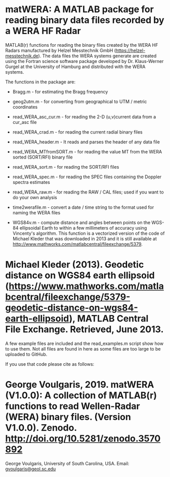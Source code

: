 # matWERA: A MATLAB package for reading binary data files recorded by a WERA HF Radar

MATLAB(r) functions for reading the binary files created by the WERA HF Radars manufactured by Helzel Messtechnik GmbH (https://helzel-messtechnik.de). The data files the WERA systems generate are created using the Fortran science software package developed by Dr. Klaus-Werner Gurgel at the University of Hamburg and distributed with the WERA systems.

The functions in the package are:

  - Bragg.m                  - for estimating the Bragg frequency

  - geog2utm.m               - for converting from geographical to UTM / metric coordinates

  - read_WERA_asc_cur.m      - for reading the 2-D (u,v)current data from a cur_asc file

  - read_WERA_crad.m         - for reading the current radial binary files

  - read_WERA_header.m       - It reads and parses the header of any data file

  - read_WERA_MTfromSORT.m   - for reading the value MT from the WERA sorted (SORT/RFI) binary file

  - read_WERA_sort.m         - for reading the SORT/RFI files

  - read_WERA_spec.m         - for reading the SPEC files containing the Doppler spectra estimates

  - read_WERA_raw.m          - for reading the RAW / CAL files; used if you want to do your own analysis

  - time2werafile.m          - convert a date / time string to the format used for naming the WERA files

  - WGS84v.m                 - compute distance and angles between points on the WGS-84 ellipsoidal Earth to within a few millimeters of accuracy using Vincenty's algorithm. This function is a vectorized version of the code of Michael Kleder that was downloaded in 2013 and it is  still available at http://www.mathworks.com/matlabcentral/fileexchange/5379.
  
 # Michael Kleder (2013). Geodetic distance on WGS84 earth ellipsoid (https://www.mathworks.com/matlabcentral/fileexchange/5379-geodetic-distance-on-wgs84-earth-ellipsoid), MATLAB Central File Exchange. Retrieved, June 2013.

A few example files are included and the read_examples.m script show how to use them. Not all files are found in here as some files are too large to be uploaded to GitHub.

If you use that code please cite as follows: 

# George Voulgaris, 2019. matWERA (V1.0.0): A collection of MATLAB(r) functions to read Wellen-Radar (WERA) binary files. (Version V1.0.0). Zenodo. http://doi.org/10.5281/zenodo.3570892

George Voulgaris, University of South Carolina, USA.
Email: gvoulgaris@geol.sc.edu
